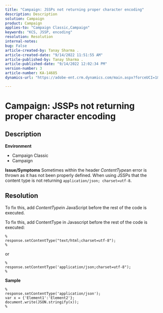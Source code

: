 ```yaml
---
title: "Campaign: JSSPs not returning proper character encoding"
description: Description
solution: Campaign
product: Campaign
applies-to: "Campaign Classic,Campaign"
keywords: "KCS, JSSP, encoding"
resolution: Resolution
internal-notes: 
bug: False
article-created-by: Tanay Sharma .
article-created-date: "9/14/2022 11:51:55 AM"
article-published-by: Tanay Sharma .
article-published-date: "9/14/2022 12:02:34 PM"
version-number: 3
article-number: KA-14685
dynamics-url: "https://adobe-ent.crm.dynamics.com/main.aspx?forceUCI=1&pagetype=entityrecord&etn=knowledgearticle&id=42acc49e-2334-ed11-9db1-002248086735"

---
```

# Campaign: JSSPs not returning proper character encoding

## Description

<b>Environment</b>
- Campaign Classic
- Campaign



<b>Issue/Symptoms</b>
Sometimes within the header *ContentType*an error is thrown as it has not been properly defined. When using JSSPs that the content type is not returning `application/json; charset=utf-8`.


## Resolution


To fix this, add *ContentType*in JavaScript before the rest of the code is executed.

To fix this, add ContentType in Javascript before the rest of the code is executed:



```
%
response.setContentType("text/html;charset=utf-8");
%
```




or




```
%
response.setContentType('application/json;charset=utf-8");
%
```


<b>Sample</b>


```
%
response.setContentType('application/json');
var x = {'Element1':'Element2'};
document.write(JSON.stringify(x));
%
```
